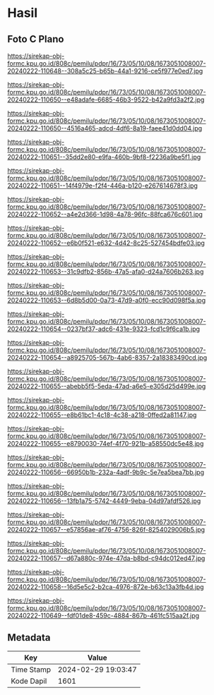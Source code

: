 # Hasil

## Foto C Plano

https://sirekap-obj-formc.kpu.go.id/808c/pemilu/pdpr/16/73/05/10/08/1673051008007-20240222-110648--308a5c25-b65b-44a1-9216-ce5f977e0ed7.jpg

https://sirekap-obj-formc.kpu.go.id/808c/pemilu/pdpr/16/73/05/10/08/1673051008007-20240222-110650--e48adafe-6685-46b3-9522-b42a9fd3a2f2.jpg

https://sirekap-obj-formc.kpu.go.id/808c/pemilu/pdpr/16/73/05/10/08/1673051008007-20240222-110650--4516a465-adcd-4df6-8a19-faee41d0dd04.jpg

https://sirekap-obj-formc.kpu.go.id/808c/pemilu/pdpr/16/73/05/10/08/1673051008007-20240222-110651--35dd2e80-e9fa-460b-9bf8-f2236a9be5f1.jpg

https://sirekap-obj-formc.kpu.go.id/808c/pemilu/pdpr/16/73/05/10/08/1673051008007-20240222-110651--14f4979e-f2f4-446a-b120-e267614678f3.jpg

https://sirekap-obj-formc.kpu.go.id/808c/pemilu/pdpr/16/73/05/10/08/1673051008007-20240222-110652--a4e2d366-1d98-4a78-96fc-88fca676c601.jpg

https://sirekap-obj-formc.kpu.go.id/808c/pemilu/pdpr/16/73/05/10/08/1673051008007-20240222-110652--e6b0f521-e632-4d42-8c25-527454bdfe03.jpg

https://sirekap-obj-formc.kpu.go.id/808c/pemilu/pdpr/16/73/05/10/08/1673051008007-20240222-110653--31c9dfb2-856b-47a5-afa0-d24a7606b263.jpg

https://sirekap-obj-formc.kpu.go.id/808c/pemilu/pdpr/16/73/05/10/08/1673051008007-20240222-110653--6d8b5d00-0a73-47d9-a0f0-ecc90d098f5a.jpg

https://sirekap-obj-formc.kpu.go.id/808c/pemilu/pdpr/16/73/05/10/08/1673051008007-20240222-110654--0237bf37-adc6-431e-9323-fcd1c9f6ca1b.jpg

https://sirekap-obj-formc.kpu.go.id/808c/pemilu/pdpr/16/73/05/10/08/1673051008007-20240222-110654--a8925705-567b-4ab6-8357-2a18383490cd.jpg

https://sirekap-obj-formc.kpu.go.id/808c/pemilu/pdpr/16/73/05/10/08/1673051008007-20240222-110655--abebb5f5-5eda-47ad-a6e5-e305d25d499e.jpg

https://sirekap-obj-formc.kpu.go.id/808c/pemilu/pdpr/16/73/05/10/08/1673051008007-20240222-110655--e8b61bc1-4c18-4c38-a218-0ffed2a81147.jpg

https://sirekap-obj-formc.kpu.go.id/808c/pemilu/pdpr/16/73/05/10/08/1673051008007-20240222-110655--e8790030-74ef-4f70-921b-a58550dc5e48.jpg

https://sirekap-obj-formc.kpu.go.id/808c/pemilu/pdpr/16/73/05/10/08/1673051008007-20240222-110656--66950b1b-232a-4adf-9b9c-5e7ea5bea7bb.jpg

https://sirekap-obj-formc.kpu.go.id/808c/pemilu/pdpr/16/73/05/10/08/1673051008007-20240222-110656--13fb1a75-5742-4449-9eba-04d97afdf526.jpg

https://sirekap-obj-formc.kpu.go.id/808c/pemilu/pdpr/16/73/05/10/08/1673051008007-20240222-110657--e57856ae-af76-4756-826f-8254029006b5.jpg

https://sirekap-obj-formc.kpu.go.id/808c/pemilu/pdpr/16/73/05/10/08/1673051008007-20240222-110657--d67a880c-974e-47da-b8bd-c94dc012ed47.jpg

https://sirekap-obj-formc.kpu.go.id/808c/pemilu/pdpr/16/73/05/10/08/1673051008007-20240222-110658--16d5e5c2-b2ca-4976-872e-b63c13a3fb4d.jpg

https://sirekap-obj-formc.kpu.go.id/808c/pemilu/pdpr/16/73/05/10/08/1673051008007-20240222-110649--fdf01de8-459c-4884-867b-461fc515aa2f.jpg


## Metadata

| Key        | Value               |
| ---------- | ------------------- |
| Time Stamp | 2024-02-29 19:03:47 |
| Kode Dapil | 1601                |



